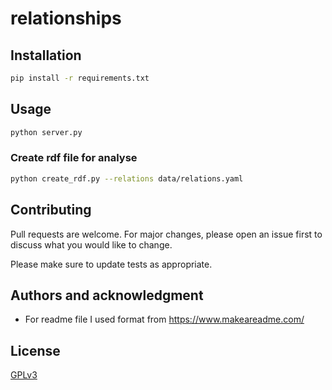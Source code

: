 # relationships


## Installation

```bash
pip install -r requirements.txt
```

## Usage

```bash
python server.py
```

### Create rdf file for analyse
```bash
python create_rdf.py --relations data/relations.yaml
```

## Contributing
Pull requests are welcome. For major changes, please open an issue first to discuss what you would like to change.

Please make sure to update tests as appropriate.

## Authors and acknowledgment

- For readme file I used format from https://www.makeareadme.com/

## License
[GPLv3](LICENSE)
